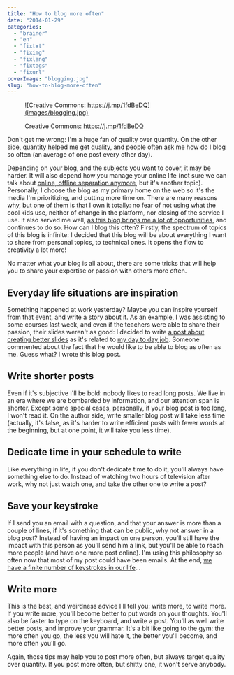 ```yaml
---
title: "How to blog more often"
date: "2014-01-29"
categories: 
  - "brainer"
  - "en"
  - "fixtxt"
  - "fiximg"
  - "fixlang"
  - "fixtags"
  - "fixurl"
coverImage: "blogging.jpg"
slug: "how-to-blog-more-often"
---
```


<figure>

![Creative Commons: https://j.mp/1fdBeDQ](images/blogging.jpg)

<figcaption>

Creative Commons: https://j.mp/1fdBeDQ

</figcaption>

</figure>

Don't get me wrong: I'm a huge fan of quality over quantity. On the other side, quantity helped me get quality, and people often ask me how do I blog so often (an average of one post every other day).

Depending on your blog, and the subjects you want to cover, it may be harder. It will also depend how you manage your online life (not sure we can talk about [online, offline separation anymore](http://fred.dev/trace-a-line-between-the-web-and-your-private-life/ "Trace a line between the web, and your private life"), but it's another topic). Personally, I choose the blog as my primary home on the web so it's the media I'm prioritizing, and putting more time on. There are many reasons why, but one of them is that I own it totally: no fear of not using what the cool kids use, neither of change in the platform, nor closing of the service I use. It also served me well, [as this blog brings me a lot of opportunities](http://fred.dev/so-you-want-to-start-blogging-if-not-you-should/ "So you want to start blogging? If not, you should!"), and continues to do so. How can I blog this often? Firstly, the spectrum of topics of this blog is infinite: I decided that this blog will be about everything I want to share from personal topics, to technical ones. It opens the flow to creativity a lot more!

No matter what your blog is all about, there are some tricks that will help you to share your expertise or passion with others more often.

## Everyday life situations are inspiration

Something happened at work yesterday? Maybe you can inspire yourself from that event, and write a story about it. As an example, I was assisting to some courses last week, and even if the teachers were able to share their passion, their slides weren't as good: I decided to write [a post about creating better slides](http://fred.dev/make-your-slides-worth-of-showing-them/ "Make your slides worth of showing them") as it's related to [my day to day job](http://fred.dev/three-months-as-a-mozillian/ "Three months as a Mozillian"). Someone commented about the fact that he would like to be able to blog as often as me. Guess what? I wrote this blog post.

## Write shorter posts

Even if it's subjective I'll be bold: nobody likes to read long posts. We live in an era where we are bombarded by information, and our attention span is shorter. Except some special cases, personally, if your blog post is too long, I won't read it. On the author side, write smaller blog post will take less time (actually, it's false, as it's harder to write efficient posts with fewer words at the beginning, but at one point, it will take you less time).

## Dedicate time in your schedule to write

Like everything in life, if you don't dedicate time to do it, you'll always have something else to do. Instead of watching two hours of television after work, why not just watch one, and take the other one to write a post?

## Save your keystroke

If I send you an email with a question, and that your answer is more than a couple of lines, if it's something that can be public, why not answer in a blog post? Instead of having an impact on one person, you'll still have the impact with this person as you'll send him a link, but you'll be able to reach more people (and have one more post online). I'm using this philosophy so often now that most of my post could have been emails. At the end, [we have a finite number of keystrokes in our life](http://fred.dev/saving-your-keystrokes/ "Saving your keystrokes")...

## Write more

This is the best, and weirdness advice I'll tell you: write more, to write more. If you write more, you'll become better to put words on your thoughts. You'll also be faster to type on the keyboard, and write a post. You'll as well write better posts, and improve your grammar. It's a bit like going to the gym: the more often you go, the less you will hate it, the better you'll become, and more often you'll go.

Again, those tips may help you to post more often, but always target quality over quantity. If you post more often, but shitty one, it won't serve anybody.
